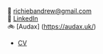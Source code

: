 📨 [richiebandrew@gmail.com](mailto:richiebandrew@gmail.com)  
🔗 [LinkedIn](https://www.linkedin.com/in/richardandrew75/)  
🚲 [Audax] (https://audax.uk/)  
* [CV](/cv.md)